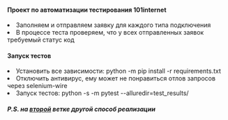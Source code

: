 <h4>Проект по автоматизации тестирования 101internet</h4>
<li>Заполняем и отправляем заявку для каждого типа подключения</li>
<li>В процессе теста проверяем, что у всех отправленных заявок требуемый статус код</li>
<h4>Запуск тестов</h4>
<li>Установить все зависимости: python -m pip install -r requirements.txt</li>
<li>Отключить антивирус, ему может не понравиться отлов запросов через selenium-wire</li>
<li>Запуск тестов: python -s -m pytest --alluredir=test_results/</li>

<h5>P.S. на <a href="https://github.com/Aleks-QA/selenium_python_101internet/tree/old" target="_blank">второй</a> ветке другой способ реализации</h5>
